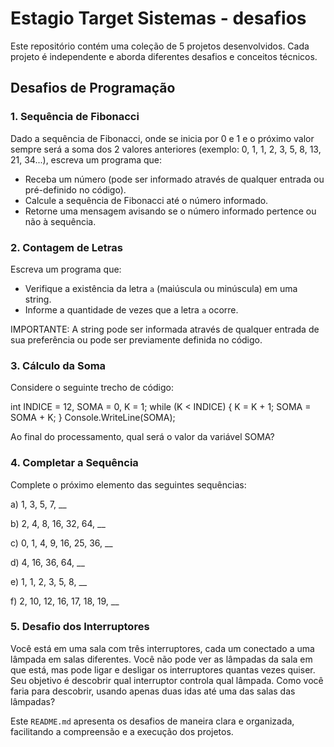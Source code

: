 # Estagio Target Sistemas - desafios
Este repositório contém uma coleção de 5 projetos desenvolvidos. Cada projeto é independente e aborda diferentes desafios e conceitos técnicos.

## Desafios de Programação

### 1. Sequência de Fibonacci

Dado a sequência de Fibonacci, onde se inicia por 0 e 1 e o próximo valor sempre será a soma dos 2 valores anteriores (exemplo: 0, 1, 1, 2, 3, 5, 8, 13, 21, 34...), escreva um programa que:

- Receba um número (pode ser informado através de qualquer entrada ou pré-definido no código).
- Calcule a sequência de Fibonacci até o número informado.
- Retorne uma mensagem avisando se o número informado pertence ou não à sequência.

### 2. Contagem de Letras

Escreva um programa que:

- Verifique a existência da letra `a` (maiúscula ou minúscula) em uma string.
- Informe a quantidade de vezes que a letra `a` ocorre.

IMPORTANTE: A string pode ser informada através de qualquer entrada de sua preferência ou pode ser previamente definida no código.

### 3. Cálculo da Soma

Considere o seguinte trecho de código:

int INDICE = 12, SOMA = 0, K = 1;
while (K < INDICE)
{
    K = K + 1;
    SOMA = SOMA + K;
}
Console.WriteLine(SOMA);

Ao final do processamento, qual será o valor da variável SOMA?

### 4. Completar a Sequência
Complete o próximo elemento das seguintes sequências:

a) 1, 3, 5, 7, __

b) 2, 4, 8, 16, 32, 64, __

c) 0, 1, 4, 9, 16, 25, 36, __

d) 4, 16, 36, 64, __

e) 1, 1, 2, 3, 5, 8, __

f) 2, 10, 12, 16, 17, 18, 19, __

### 5. Desafio dos Interruptores
Você está em uma sala com três interruptores, cada um conectado a uma lâmpada em salas diferentes. Você não pode ver as lâmpadas da sala em que está, mas pode ligar e desligar os interruptores quantas vezes quiser. Seu objetivo é descobrir qual interruptor controla qual lâmpada. Como você faria para descobrir, usando apenas duas idas até uma das salas das lâmpadas?


Este `README.md` apresenta os desafios de maneira clara e organizada, facilitando a compreensão e a execução dos projetos.

